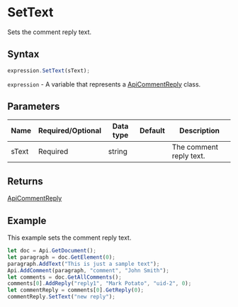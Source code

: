 # SetText

Sets the comment reply text.

## Syntax

```javascript
expression.SetText(sText);
```

`expression` - A variable that represents a [ApiCommentReply](../ApiCommentReply.md) class.

## Parameters

| **Name** | **Required/Optional** | **Data type** | **Default** | **Description** |
| ------------- | ------------- | ------------- | ------------- | ------------- |
| sText | Required | string |  | The comment reply text. |

## Returns

[ApiCommentReply](../../ApiCommentReply/ApiCommentReply.md)

## Example

This example sets the comment reply text.

```javascript
let doc = Api.GetDocument();
let paragraph = doc.GetElement(0);
paragraph.AddText("This is just a sample text");
Api.AddComment(paragraph, "comment", "John Smith");
let comments = doc.GetAllComments();
comments[0].AddReply("reply1", "Mark Potato", "uid-2", 0);
let commentReply = comments[0].GetReply(0);
commentReply.SetText("new reply");
```
